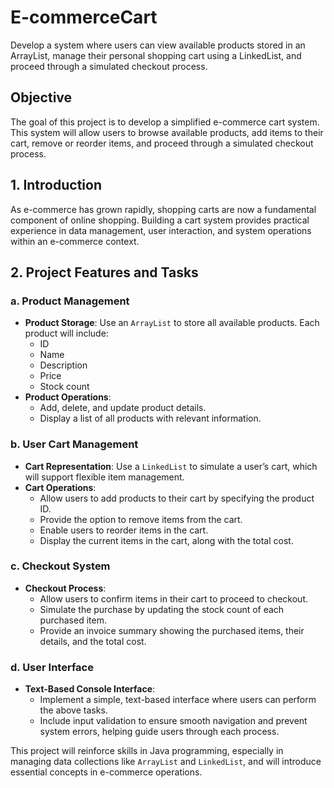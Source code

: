 # E-commerceCart
Develop a system where users can view available products stored in an ArrayList, manage their personal shopping cart using a LinkedList, and proceed through a simulated checkout process.

## Objective
The goal of this project is to develop a simplified e-commerce cart system. This system will allow users to browse available products, add items to their cart, remove or reorder items, and proceed through a simulated checkout process.

## 1. Introduction
As e-commerce has grown rapidly, shopping carts are now a fundamental component of online shopping. Building a cart system provides practical experience in data management, user interaction, and system operations within an e-commerce context.

## 2. Project Features and Tasks

### a. Product Management
- **Product Storage**: Use an `ArrayList` to store all available products. Each product will include:
  - ID
  - Name
  - Description
  - Price
  - Stock count
- **Product Operations**:
  - Add, delete, and update product details.
  - Display a list of all products with relevant information.

### b. User Cart Management
- **Cart Representation**: Use a `LinkedList` to simulate a user’s cart, which will support flexible item management.
- **Cart Operations**:
  - Allow users to add products to their cart by specifying the product ID.
  - Provide the option to remove items from the cart.
  - Enable users to reorder items in the cart.
  - Display the current items in the cart, along with the total cost.

### c. Checkout System
- **Checkout Process**:
  - Allow users to confirm items in their cart to proceed to checkout.
  - Simulate the purchase by updating the stock count of each purchased item.
  - Provide an invoice summary showing the purchased items, their details, and the total cost.

### d. User Interface
- **Text-Based Console Interface**:
  - Implement a simple, text-based interface where users can perform the above tasks.
  - Include input validation to ensure smooth navigation and prevent system errors, helping guide users through each process. 

This project will reinforce skills in Java programming, especially in managing data collections like `ArrayList` and `LinkedList`, and will introduce essential concepts in e-commerce operations.
